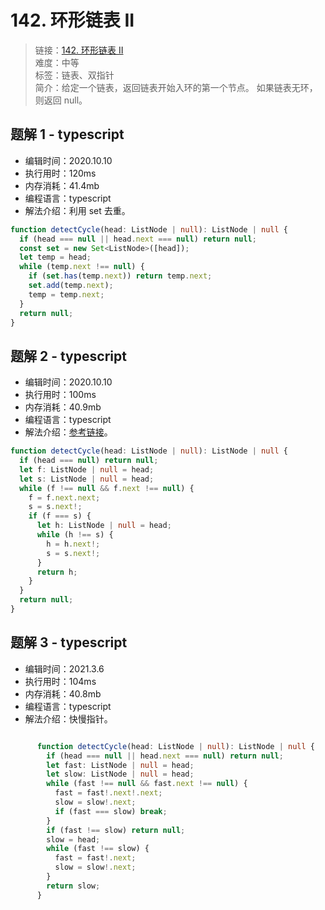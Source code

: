 # 142. 环形链表 II

> 链接：[142. 环形链表 II](https://leetcode-cn.com/problems/linked-list-cycle-ii/)  
> 难度：中等  
> 标签：链表、双指针  
> 简介：给定一个链表，返回链表开始入环的第一个节点。 如果链表无环，则返回 null。

## 题解 1 - typescript

- 编辑时间：2020.10.10
- 执行用时：120ms
- 内存消耗：41.4mb
- 编程语言：typescript
- 解法介绍：利用 set 去重。

```typescript
function detectCycle(head: ListNode | null): ListNode | null {
  if (head === null || head.next === null) return null;
  const set = new Set<ListNode>([head]);
  let temp = head;
  while (temp.next !== null) {
    if (set.has(temp.next)) return temp.next;
    set.add(temp.next);
    temp = temp.next;
  }
  return null;
}
```

## 题解 2 - typescript

- 编辑时间：2020.10.10
- 执行用时：100ms
- 内存消耗：40.9mb
- 编程语言：typescript
- 解法介绍：[参考链接](https://leetcode-cn.com/problems/linked-list-cycle-ii/solution/huan-xing-lian-biao-ii-by-leetcode-solution/)。

```typescript
function detectCycle(head: ListNode | null): ListNode | null {
  if (head === null) return null;
  let f: ListNode | null = head;
  let s: ListNode | null = head;
  while (f !== null && f.next !== null) {
    f = f.next.next;
    s = s.next!;
    if (f === s) {
      let h: ListNode | null = head;
      while (h !== s) {
        h = h.next!;
        s = s.next!;
      }
      return h;
    }
  }
  return null;
}
```
## 题解 3 - typescript
- 编辑时间：2021.3.6
- 执行用时：104ms
- 内存消耗：40.8mb
- 编程语言：typescript
- 解法介绍：快慢指针。
```typescript

      function detectCycle(head: ListNode | null): ListNode | null {
        if (head === null || head.next === null) return null;
        let fast: ListNode | null = head;
        let slow: ListNode | null = head;
        while (fast !== null && fast.next !== null) {
          fast = fast!.next!.next;
          slow = slow!.next;
          if (fast === slow) break;
        }
        if (fast !== slow) return null;
        slow = head;
        while (fast !== slow) {
          fast = fast!.next;
          slow = slow!.next;
        }
        return slow;
      }
```
